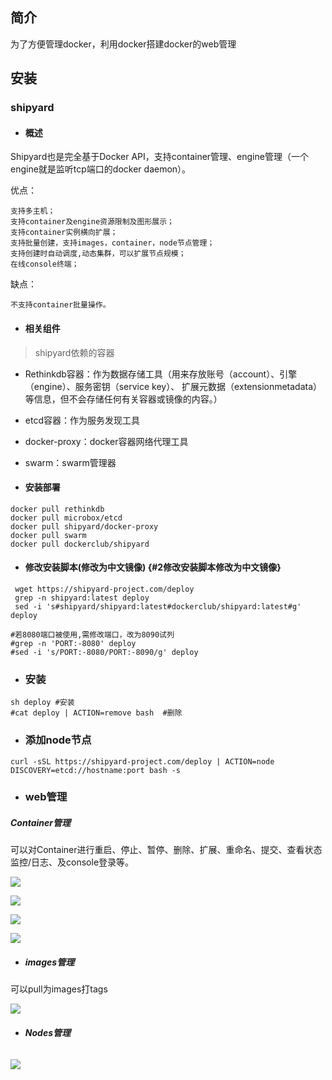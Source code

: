 ## 简介

为了方便管理docker，利用docker搭建docker的web管理

## 安装

### shipyard

* #### 概述

Shipyard也是完全基于Docker API，支持container管理、engine管理（一个engine就是监听tcp端口的docker daemon）。

优点：

```
支持多主机；
支持container及engine资源限制及图形展示；
支持container实例横向扩展；
支持批量创建，支持images，container，node节点管理；
支持创建时自动调度,动态集群，可以扩展节点规模；
在线console终端；
```

缺点：

```
不支持container批量操作。
```

* #### 相关组件

> shipyard依赖的容器

* Rethinkdb容器：作为数据存储工具（用来存放账号（account）、引擎（engine）、服务密钥（service key）、 扩展元数据（extensionmetadata）等信息，但不会存储任何有关容器或镜像的内容。）
* etcd容器：作为服务发现工具
* docker-proxy：docker容器网络代理工具
* swarm：swarm管理器

* #### 安装部署

```
docker pull rethinkdb
docker pull microbox/etcd
docker pull shipyard/docker-proxy
docker pull swarm
docker pull dockerclub/shipyard
```

* #### 修改安装脚本\(修改为中文镜像\) {#2修改安装脚本修改为中文镜像}

```
 wget https://shipyard-project.com/deploy
 grep -n shipyard:latest deploy
 sed -i 's#shipyard/shipyard:latest#dockerclub/shipyard:latest#g' deploy

#若8080端口被使用,需修改端口，改为8090试列
#grep -n 'PORT:-8080' deploy
#sed -i 's/PORT:-8080/PORT:-8090/g' deploy
```

* ### 安装

```
sh deploy #安装
#cat deploy | ACTION=remove bash  #删除
```

* ### 添加node节点

```
curl -sSL https://shipyard-project.com/deploy | ACTION=node DISCOVERY=etcd://hostname:port bash -s
```

* ### web管理

##### Container管理

可以对Container进行重启、停止、暂停、删除、扩展、重命名、提交、查看状态监控/日志、及console登录等。

![](https://cdn.jsdelivr.net/gh/TheFoxFairy/notebook-picgo@master/img/20200922225231)

![](https://cdn.jsdelivr.net/gh/TheFoxFairy/notebook-picgo@master/img/20200922225232)

![](https://cdn.jsdelivr.net/gh/TheFoxFairy/notebook-picgo@master/img/20200922225233)

![](https://cdn.jsdelivr.net/gh/TheFoxFairy/notebook-picgo@master/img/20200922225234)

* ##### images管理

可以pull为images打tags

![](https://cdn.jsdelivr.net/gh/TheFoxFairy/notebook-picgo@master/img/20200922225235)

* ###### **Nodes管理**

![](https://cdn.jsdelivr.net/gh/TheFoxFairy/notebook-picgo@master/img/20200922225236)

